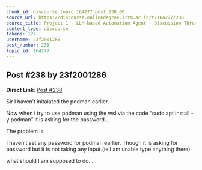 ```yaml
---
chunk_id: discourse_topic_164277_post_238_00
source_url: https://discourse.onlinedegree.iitm.ac.in/t/164277/238
source_title: Project 1 - LLM-based Automation Agent - Discussion Thread [TDS Jan 2025]
content_type: discourse
tokens: 127
username: 23f2001286
post_number: 238
topic_id: 164277
---
```


## Post #238 by 23f2001286

**Direct Link**: [Post #238](https://discourse.onlinedegree.iitm.ac.in/t/164277/238)

Sir I haven’t initaiated the podman earlier.

Now when i try to use podman using the wsl via the code “sudo apt install -y podman” it is asking for the password…

The problem is:

I haven’t set any password for podman earlier.
Though it is asking for password but it is not taking any input.(ie I am unable type anything there).

what should I am supposed to do…
